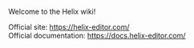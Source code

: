 Welcome to the Helix wiki!

Official site: https://helix-editor.com/ \
Official documentation: https://docs.helix-editor.com/